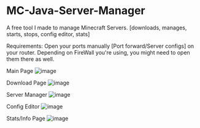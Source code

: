 # MC-Java-Server-Manager
A free tool I made to manage Minecraft Servers.
[downloads, manages, starts, stops, config editor, stats]

Requirements: Open your ports manually [Port forward/Server configs] on your router.
Depending on FireWall you're using, you might need to open them there as well.

Main Page
![image](https://github.com/RedDot-3ND7355/MC-Java-Server-Manager/assets/6676924/a2675831-7588-41dd-b084-cc1cef6143de)

Download Page
![image](https://github.com/RedDot-3ND7355/MC-Java-Server-Manager/assets/6676924/f92bfcdc-ab02-45d8-a840-557a55a1571f)

Server Manager
![image](https://github.com/RedDot-3ND7355/MC-Java-Server-Manager/assets/6676924/42893671-d84b-4624-8261-83d55ed5e82a)

Config Editor
![image](https://github.com/RedDot-3ND7355/MC-Java-Server-Manager/assets/6676924/67699839-6c64-4cf6-9b54-5709ac1e055f)

Stats/Info Page
![image](https://github.com/RedDot-3ND7355/MC-Java-Server-Manager/assets/6676924/f229610c-15f2-4cd8-b0c9-841e4582c896)
